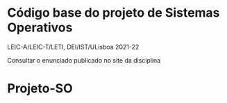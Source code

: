 # Código base do projeto de Sistemas Operativos

LEIC-A/LEIC-T/LETI, DEI/IST/ULisboa 2021-22

Consultar o enunciado publicado no site da disciplina
# Projeto-SO
